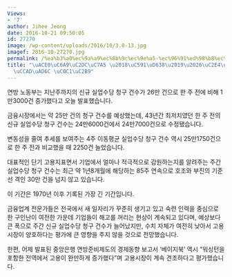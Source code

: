 ```yaml
---
Views:
- '7'
author: Jihee Jeong
date: 2016-10-21 09:50:05
id: 27270
image: /wp-content/uploads/2016/10/3.0-13.jpg
imagef: 2016-10-27270.jpg
permalink: /%ea%b3%a0%ec%9a%a9%ec%8b%9c%ec%9e%a5-%ec%96%91%ed%98%b8%ec%8b%a4%ec%97%85%ec%88%98%eb%8b%b9%ec%b2%ad%ea%b5%ac-%ec%83%81%ec%8a%b9/
title: "\uACE0\uC6A9\uC2DC\uC7A5 \u2018\uC591\uD638\u2019\u2026\uC2E4\uC5C5\uC218\uB2F9\
  \uCCAD\uAD6C \uC0C1\uC2B9"
---
```


연방 노동부는 지난주까지의 신규 실업수당 청구 건수가 26만 건으로 한 주 전에 비해 1만3000건 증가했다고 오늘 발표했습니다.

금융시장에서는 약 25만 건의 청구 건수를 예상했는데, 43년간 최저치였던 한 주 전의 신규 실업수당 청구 건수는 24만6000건에서 24만7000건으로 수정됐습니다.

변동성을 줄여 추세를 보여주는 4주 이동평균 실업수당 청구 건수 역시 25만1750건으로 한 주 전과 비교했을 때 2250건 늘었습니다.

대표적인 단기 고용지표면서 기업에서 얼마나 적극적으로 감원하는지를 알려주는 주간 실업수당 청구 건수는 최근 약 1년8개월에 해당하는 85주 연속으로 호조와 부진의 기준선 격인 30만 건을 넘지 않고 있습니다.

이 기간은 1970년 이후 기록된 가장 긴 기간입니다.

금융업계 전문가들은 전국에서 새 일자리가 꾸준히 생기고 있고 숙련 인력을 중심으로 한 구인난이 여전한 가운데 기업들이 해고를 꺼리는 현상이 계속되고 있다며, 예상보다 큰 폭으로 주간 신규 실업수당 청구 건수가 늘어났지만, 수치 자체가 여전히 낮아서 고용시장이 양호하다는 평가에 큰 영향을 주지 않을 것으로 전망했습니다.

한편, 어제 발표된 중앙은행 연방준비제도의 경제동향 보고서 ‘베이지북’ 역시 “워싱턴을 포함한 전역에서 고용이 완만하게 증가했다”며 고용시장이 계속 견조하다고 평가했습니다.